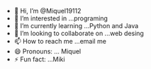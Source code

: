 - 👋 Hi, I’m @Miquel19112
- 👀 I’m interested in ...programing
- 🌱 I’m currently learning ...Python and Java
- 💞️ I’m looking to collaborate on ...web desing
- 📫 How to reach me ...email me 
- 😄 Pronouns: ... Miquel 
- ⚡ Fun fact: ...Miki

<!---
Miquel19112/Miquel19112 is a ✨ special ✨ repository because its `README.md` (this file) appears on your GitHub profile.
You can click the Preview link to take a look at your changes.
--->
